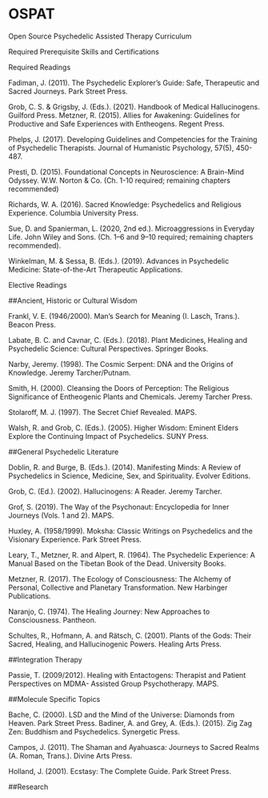 # OSPAT
Open Source Psychedelic Assisted Therapy Curriculum



Required Prerequisite Skills and Certifications

Required Readings

Fadiman, J. (2011). The Psychedelic Explorer’s Guide: Safe, Therapeutic and Sacred Journeys. Park Street Press.

Grob, C. S. & Grigsby, J. (Eds.). (2021). Handbook of Medical Hallucinogens. Guilford Press. Metzner, R. (2015). Allies for Awakening: Guidelines for Productive and Safe Experiences with
Entheogens. Regent Press.

Phelps, J. (2017). Developing Guidelines and Competencies for the Training of Psychedelic
Therapists. Journal of Humanistic Psychology, 57(5), 450-487.

Presti, D. (2015). Foundational Concepts in Neuroscience: A Brain-Mind Odyssey. W.W. Norton
& Co. (Ch. 1-10 required; remaining chapters recommended)

Richards, W. A. (2016). Sacred Knowledge: Psychedelics and Religious Experience. Columbia University Press.

Sue, D. and Spanierman, L. (2020, 2nd ed.). Microaggressions in Everyday Life. John Wiley and Sons. (Ch. 1–6 and 9–10 required; remaining chapters recommended).

Winkelman, M. & Sessa, B. (Eds.). (2019). Advances in Psychedelic Medicine: State-of-the-Art Therapeutic Applications. 

Elective Readings

##Ancient, Historic or Cultural Wisdom

Frankl, V. E. (1946/2000). Man’s Search for Meaning (I. Lasch, Trans.). Beacon Press.

Labate, B. C. and Cavnar, C. (Eds.). (2018). Plant Medicines, Healing and Psychedelic Science:
Cultural Perspectives. Springer Books.

Narby, Jeremy. (1998). The Cosmic Serpent: DNA and the Origins of Knowledge. Jeremy Tarcher/Putnam.

Smith, H. (2000). Cleansing the Doors of Perception: The Religious Significance of Entheogenic
Plants and Chemicals. Jeremy Tarcher Press.

Stolaroff, M. J. (1997). The Secret Chief Revealed. MAPS.

Walsh, R. and Grob, C. (Eds.). (2005). Higher Wisdom: Eminent Elders Explore the Continuing Impact of Psychedelics. SUNY Press.

##General Psychedelic Literature

Doblin, R. and Burge, B. (Eds.). (2014). Manifesting Minds: A Review of Psychedelics in Science, Medicine, Sex, and Spirituality. Evolver Editions.

Grob, C. (Ed.). (2002). Hallucinogens: A Reader. Jeremy Tarcher.

Grof, S. (2019). The Way of the Psychonaut: Encyclopedia for Inner Journeys (Vols. 1 and 2). MAPS.

Huxley, A. (1958/1999). Moksha: Classic Writings on Psychedelics and the Visionary Experience.
Park Street Press.

Leary, T., Metzner, R. and Alpert, R. (1964). The Psychedelic Experience: A Manual Based on the
Tibetan Book of the Dead. University Books.

Metzner, R. (2017). The Ecology of Consciousness: The Alchemy of Personal, Collective and
Planetary Transformation. New Harbinger Publications.

Naranjo, C. (1974). The Healing Journey: New Approaches to Consciousness. Pantheon.

Schultes, R., Hofmann, A. and Rätsch, C. (2001). Plants of the Gods: Their Sacred, Healing, and
Hallucinogenic Powers. Healing Arts Press.

##Integration Therapy 

Passie, T. (2009/2012). Healing with Entactogens: Therapist and Patient Perspectives on MDMA-
Assisted Group Psychotherapy. MAPS.

##Molecule Specific Topics

Bache, C. (2000). LSD and the Mind of the Universe: Diamonds from Heaven. Park Street Press. Badiner, A. and Grey, A. (Eds.). (2015). Zig Zag Zen: Buddhism and Psychedelics. Synergetic
Press.

Campos, J. (2011). The Shaman and Ayahuasca: Journeys to Sacred Realms (A. Roman, Trans.). Divine Arts Press.

Holland, J. (2001). Ecstasy: The Complete Guide. Park Street Press.

##Research 

